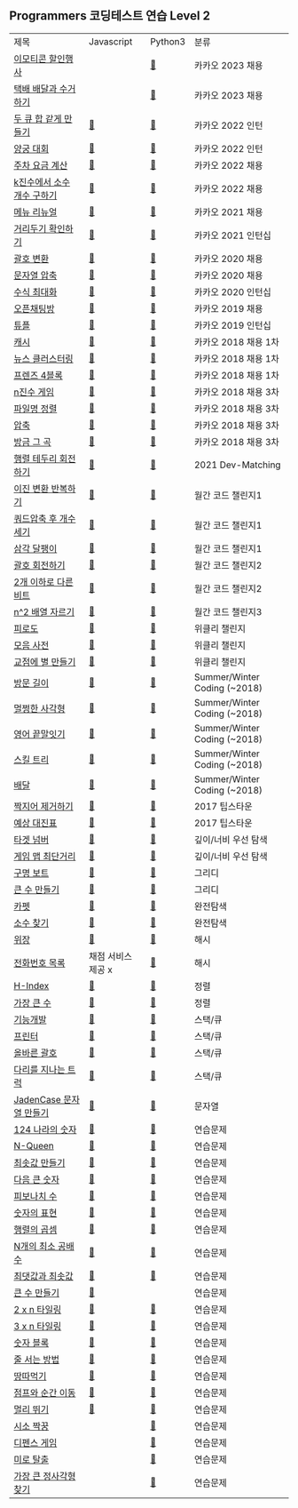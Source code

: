 ## Programmers 코딩테스트 연습 Level 2
<div align="center">
    <table>
        <tr>
            <td>제목</td>
            <td>Javascript</td>
            <td>Python3</td>
            <td>분류</td>
        </tr>
        <tr>
            <td><a href="https://programmers.co.kr/learn/courses/30/lessons/150368">이모티콘 할인행사</a></td>
            <td><a href="https://github.com/sieukim/algorithm-programmers/blob/master/level2/ex68.js"></a></td>
            <td><a href="https://github.com/sieukim/algorithm-programmers/blob/master/level2/ex68.py">📎️</a></td>
            <td>카카오 2023 채용</td>
        </tr>        
        <tr>
            <td><a href="https://programmers.co.kr/learn/courses/30/lessons/150369">택배 배달과 수거하기</a></td>
            <td><a href="https://github.com/sieukim/algorithm-programmers/blob/master/level2/ex70.js"></a></td>
            <td><a href="https://github.com/sieukim/algorithm-programmers/blob/master/level2/ex70.py">📎️</a></td>
            <td>카카오 2023 채용</td>
        </tr>        
        <tr>
            <td><a href="https://programmers.co.kr/learn/courses/30/lessons/118667">두 큐 합 같게 만들기</a></td>
            <td><a href="https://github.com/sieukim/algorithm-programmers/blob/master/level2/ex65.js">📎️</a></td>
            <td><a href="https://github.com/sieukim/algorithm-programmers/blob/master/level2/ex65.py">📎️</a></td>
            <td>카카오 2022 인턴</td>
        </tr>
        <tr>
            <td><a href="https://programmers.co.kr/learn/courses/30/lessons/92342">양궁 대회</a></td>
            <td><a href="https://github.com/sieukim/algorithm-programmers/blob/master/level2/ex66.js">📎️</a></td>
            <td><a href="https://github.com/sieukim/algorithm-programmers/blob/master/level2/ex66.py">📎️</a></td>
            <td>카카오 2022 인턴</td>
        </tr>
        <tr>
            <td><a href="https://programmers.co.kr/learn/courses/30/lessons/92341">주차 요금 계산</a></td>
            <td><a href="https://github.com/sieukim/algorithm-programmers/blob/master/level2/ex21.js">📎️</a></td>
            <td><a href="https://github.com/sieukim/algorithm-programmers/blob/master/level2/ex21.py">📎️</a></td>
            <td>카카오 2022 채용</td>
        </tr>
        <tr>
            <td><a href="https://programmers.co.kr/learn/courses/30/lessons/92335">k진수에서 소수 개수 구하기</a></td>
            <td><a href="https://github.com/sieukim/algorithm-programmers/blob/master/level2/ex20.js">📎️️</a></td>
            <td><a href="https://github.com/sieukim/algorithm-programmers/blob/master/level2/ex20.py">📎️️</a></td>
            <td>카카오 2022 채용</td>
        </tr>
        <tr>
            <td><a href="https://programmers.co.kr/learn/courses/30/lessons/72411">메뉴 리뉴얼</a></td>
            <td><a href="https://github.com/sieukim/algorithm-programmers/blob/master/level2/ex25.js">📎️</a></td>
            <td><a href="https://github.com/sieukim/algorithm-programmers/blob/master/level2/ex25.py">📎️</a></td>
            <td>카카오 2021 채용</td>
        </tr>
        <tr>
            <td><a href="https://programmers.co.kr/learn/courses/30/lessons/81302">거리두기 확인하기</a></td>
            <td><a href="https://github.com/sieukim/algorithm-programmers/blob/master/level2/ex43.js">📎️️</a></td>
            <td><a href="https://github.com/sieukim/algorithm-programmers/blob/master/level2/ex43.py">📎️️</a></td>
            <td>카카오 2021 인턴십</td>
        </tr>
        <tr>
            <td><a href="https://programmers.co.kr/learn/courses/30/lessons/60058">괄호 변환</a></td>
            <td><a href="https://github.com/sieukim/algorithm-programmers/blob/master/level2/ex46.js">📎️️</a></td>
            <td><a href="https://github.com/sieukim/algorithm-programmers/blob/master/level2/ex46.py">📎️️</a></td>
            <td>카카오 2020 채용</td>
        </tr>
        <tr>
            <td><a href="https://programmers.co.kr/learn/courses/30/lessons/60057">문자열 압축</a></td>
            <td><a href="https://github.com/sieukim/algorithm-programmers/blob/master/level2/ex12.js">📎️️</a></td>
            <td><a href="https://github.com/sieukim/algorithm-programmers/blob/master/level2/ex12.py">📎️️</a></td>
            <td>카카오 2020 채용</td>
        </tr>
        <tr>
            <td><a href="https://programmers.co.kr/learn/courses/30/lessons/67257">수식 최대화</a></td>
            <td><a href="https://github.com/sieukim/algorithm-programmers/blob/master/level2/ex62.js">📎️️</a></td>
            <td><a href="https://github.com/sieukim/algorithm-programmers/blob/master/level2/ex62.py">📎️️</a></td>
            <td>카카오 2020 인턴십</td>
        </tr>
        <tr>
            <td><a href="https://programmers.co.kr/learn/courses/30/lessons/42888">오픈채팅방</a></td>
            <td><a href="https://github.com/sieukim/algorithm-programmers/blob/master/level2/ex13.js">📎️</a></td>
            <td><a href="https://github.com/sieukim/algorithm-programmers/blob/master/level2/ex13.py">📎️</a></td>
            <td>카카오 2019 채용</td>
        </tr>
        <tr>
            <td><a href="https://programmers.co.kr/learn/courses/30/lessons/64065">튜플</a></td>
            <td><a href="https://github.com/sieukim/algorithm-programmers/blob/master/level2/ex23.js">📎️️</a></td>
            <td><a href="https://github.com/sieukim/algorithm-programmers/blob/master/level2/ex23.py">📎️️</a></td>
            <td>카카오 2019 인턴십</td>
        </tr>
        <tr>
            <td><a href="https://programmers.co.kr/learn/courses/30/lessons/17680">캐시</a></td>
            <td><a href="https://github.com/sieukim/algorithm-programmers/blob/master/level2/ex10.js">📎️</a></td>
            <td><a href="https://github.com/sieukim/algorithm-programmers/blob/master/level2/ex10.js">📎️</a></td>
            <td>카카오 2018 채용 1차</td>
        </tr>
        <tr>
            <td><a href="https://programmers.co.kr/learn/courses/30/lessons/17677">뉴스 클러스터링</a></td>
            <td><a href="https://github.com/sieukim/algorithm-programmers/blob/master/level2/ex38.js">📎️</a></td>
            <td><a href="https://github.com/sieukim/algorithm-programmers/blob/master/level2/ex38.py">📎️</a></td>
            <td>카카오 2018 채용 1차</td>
        </tr>
        <tr>
            <td><a href="https://programmers.co.kr/learn/courses/30/lessons/17679">프렌즈 4블록</a></td>
            <td><a href="https://github.com/sieukim/algorithm-programmers/blob/master/level2/ex64.js">📎️</a></td>
            <td><a href="https://github.com/sieukim/algorithm-programmers/blob/master/level2/ex64.py">📎️</a></td>
            <td>카카오 2018 채용 1차</td>
        </tr>
        <tr>
            <td><a href="https://programmers.co.kr/learn/courses/30/lessons/17687">n진수 게임</a></td>
            <td><a href="https://github.com/sieukim/algorithm-programmers/blob/master/level2/ex27.js">📎️️</a></td>
            <td><a href="https://github.com/sieukim/algorithm-programmers/blob/master/level2/ex27.py">📎️️</a></td>
            <td>카카오 2018 채용 3차</td>
        </tr>
        <tr>
            <td><a href="https://programmers.co.kr/learn/courses/30/lessons/17686">파일명 정렬</a></td>
            <td><a href="https://github.com/sieukim/algorithm-programmers/blob/master/level2/ex17.js">📎️️</a></td>
            <td><a href="https://github.com/sieukim/algorithm-programmers/blob/master/level2/ex17.py">📎️️</a></td>
            <td>카카오 2018 채용 3차</td>
        </tr>
        <tr>
            <td><a href="https://programmers.co.kr/learn/courses/30/lessons/17684">압축</a></td>
            <td><a href="https://github.com/sieukim/algorithm-programmers/blob/master/level2/ex37.js">📎️️</a></td>
            <td><a href="https://github.com/sieukim/algorithm-programmers/blob/master/level2/ex37.py">📎️️</a></td>
            <td>카카오 2018 채용 3차</td>
        </tr>
        <tr>
            <td><a href="https://programmers.co.kr/learn/courses/30/lessons/17683">방금 그 곡</a></td>
            <td><a href="https://github.com/sieukim/algorithm-programmers/blob/master/level2/ex40.js">📎️️</a></td>
            <td><a href="https://github.com/sieukim/algorithm-programmers/blob/master/level2/ex40.py">📎️️</a></td>
            <td>카카오 2018 채용 3차</td>
        </tr>
        <tr>
            <td><a href="https://programmers.co.kr/learn/courses/30/lessons/77485">행렬 테두리 회전하기</a></td>
            <td><a href="https://github.com/sieukim/algorithm-programmers/blob/master/level2/ex61.js">📎️️</a></td>
            <td><a href="https://github.com/sieukim/algorithm-programmers/blob/master/level2/ex61.py">📎️️</a></td>
            <td>2021 Dev-Matching</td>
        </tr>
        <tr>
            <td><a href="https://programmers.co.kr/learn/courses/30/lessons/70129">이진 변환 반복하기</a></td>
            <td><a href="https://github.com/sieukim/algorithm-programmers/blob/master/level2/ex16.js">📎️️</a></td>
            <td><a href="https://github.com/sieukim/algorithm-programmers/blob/master/level2/ex16.py">📎️️</a></td>
            <td>월간 코드 챌린지1</td>
        </tr>
        <tr>
            <td><a href="https://programmers.co.kr/learn/courses/30/lessons/68936">쿼드압축 후 개수 세기</a></td>
            <td><a href="https://github.com/sieukim/algorithm-programmers/blob/master/level2/ex35.js">📎️️</a></td>
            <td><a href="https://github.com/sieukim/algorithm-programmers/blob/master/level2/ex35.py">📎️️</a></td>
            <td>월간 코드 챌린지1</td>
        </tr>
        <tr>
            <td><a href="https://school.programmers.co.kr/learn/courses/30/lessons/68645">삼각 달팽이</a></td>
            <td><a href="https://github.com/sieukim/algorithm-programmers/blob/master/level2/ex57.js">📎️️</a></td>
            <td><a href="https://github.com/sieukim/algorithm-programmers/blob/master/level2/ex57.py">📎️️</a></td>
            <td>월간 코드 챌린지1</td>
        </tr>
        <tr>
            <td><a href="https://programmers.co.kr/learn/courses/30/lessons/76502">괄호 회전하기</a></td>
            <td><a href="https://github.com/sieukim/algorithm-programmers/blob/master/level2/ex31.js">📎️</a></td>
            <td><a href="https://github.com/sieukim/algorithm-programmers/blob/master/level2/ex31.js">📎️</a></td>
            <td>월간 코드 챌린지2</td>
        </tr>
        <tr>
            <td><a href="https://programmers.co.kr/learn/courses/30/lessons/77885">2개 이하로 다른 비트</a></td>
            <td><a href="https://github.com/sieukim/algorithm-programmers/blob/master/level2/ex34.js">📎️</a></td>
            <td><a href="https://github.com/sieukim/algorithm-programmers/blob/master/level2/ex34.py">📎️</a></td>
            <td>월간 코드 챌린지2</td>
        </tr>
        <tr>
            <td><a href="https://programmers.co.kr/learn/courses/30/lessons/87390">n^2 배열 자르기</a></td>
            <td><a href="https://github.com/sieukim/algorithm-programmers/blob/master/level2/ex33.js">📎️️</a></td>
            <td><a href="https://github.com/sieukim/algorithm-programmers/blob/master/level2/ex33.js">📎️️</a></td>
            <td>월간 코드 챌린지3</td>
        </tr>
        <tr>
            <td><a href="https://programmers.co.kr/learn/courses/30/lessons/87946">피로도</a></td>
            <td><a href="https://github.com/sieukim/algorithm-programmers/blob/master/level2/ex47.js">📎️️</a></td>
            <td><a href="https://github.com/sieukim/algorithm-programmers/blob/master/level2/ex47.js">📎️️</a></td>
            <td>위클리 챌린지</td>
        </tr>
        <tr>
            <td><a href="https://programmers.co.kr/learn/courses/30/lessons/84512">모음 사전</a></td>
            <td><a href="https://github.com/sieukim/algorithm-programmers/blob/master/level2/ex48.js">📎️️</a></td>
            <td><a href="https://github.com/sieukim/algorithm-programmers/blob/master/level2/ex48.py">📎️️</a></td>
            <td>위클리 챌린지</td>
        </tr>
        <tr>
            <td><a href="https://programmers.co.kr/learn/courses/30/lessons/87377">교점에 별 만들기</a></td>
            <td><a href="https://github.com/sieukim/algorithm-programmers/blob/master/level2/ex63.js">📎️️</a></td>
            <td><a href="https://github.com/sieukim/algorithm-programmers/blob/master/level2/ex63.py">📎️️</a></td>
            <td>위클리 챌린지</td>
        </tr>
        <tr>
            <td><a href="https://programmers.co.kr/learn/courses/30/lessons/49994">방문 길이</a></td>
            <td><a href="https://github.com/sieukim/algorithm-programmers/blob/master/level2/ex30.js">📎️</a></td>
            <td><a href="https://github.com/sieukim/algorithm-programmers/blob/master/level2/ex30.py">📎️</a></td>
            <td>Summer/Winter Coding (~2018)</td>
        </tr>
        <tr>
            <td><a href="https://programmers.co.kr/learn/courses/30/lessons/62048">멀쩡한 사각형</a></td>
            <td><a href="https://github.com/sieukim/algorithm-programmers/blob/master/level2/ex14.js">📎️️</a></td>
            <td><a href="https://github.com/sieukim/algorithm-programmers/blob/master/level2/ex14.js">📎️️</a></td>
            <td>Summer/Winter Coding (~2018)</td>
        </tr>
        <tr>
            <td><a href="https://programmers.co.kr/learn/courses/30/lessons/12981">영어 끝말잇기</a></td>
            <td><a href="https://github.com/sieukim/algorithm-programmers/blob/master/level2/ex32.js">📎️️</a></td>
            <td><a href="https://github.com/sieukim/algorithm-programmers/blob/master/level2/ex32.js">📎️️</a></td>
            <td>Summer/Winter Coding (~2018)</td>
        </tr>
        <tr>
            <td><a href="https://programmers.co.kr/learn/courses/30/lessons/49993">스킬 트리</a></td>
            <td><a href="https://github.com/sieukim/algorithm-programmers/blob/master/level2/ex39.js">📎️️</a></td>
            <td><a href="https://github.com/sieukim/algorithm-programmers/blob/master/level2/ex39.py">📎️️</a></td>
            <td>Summer/Winter Coding (~2018)</td>
        </tr>
        <tr>
            <td><a href="https://programmers.co.kr/learn/courses/30/lessons/12978">배달</a></td>
            <td><a href="https://github.com/sieukim/algorithm-programmers/blob/master/level2/ex60.js">📎️️</a></td>
            <td><a href="https://github.com/sieukim/algorithm-programmers/blob/master/level2/ex60.py">📎️️</a></td>
            <td>Summer/Winter Coding (~2018)</td>
        </tr>
        <tr>
            <td><a href="https://programmers.co.kr/learn/courses/30/lessons/12973">짝지어 제거하기</a></td>
            <td><a href="https://github.com/sieukim/algorithm-programmers/blob/master/level2/ex15.js">📎️</a></td>
            <td><a href="https://github.com/sieukim/algorithm-programmers/blob/master/level2/ex15.py">📎️</a></td>
            <td>2017 팁스타운</td>
        </tr>
        <tr>
            <td><a href="https://programmers.co.kr/learn/courses/30/lessons/12985">예상 대진표</a></td>
            <td><a href="https://github.com/sieukim/algorithm-programmers/blob/master/level2/ex42.js">📎️</a></td>
            <td><a href="https://github.com/sieukim/algorithm-programmers/blob/master/level2/ex42.py">📎️</a></td>
            <td>2017 팁스타운</td>
        </tr>
        <tr>
            <td><a href="https://programmers.co.kr/learn/courses/30/lessons/43165">타겟 넘버</a></td>
            <td><a href="https://github.com/sieukim/algorithm-programmers/blob/master/level2/ex29.js">📎️️</a></td>
            <td><a href="https://github.com/sieukim/algorithm-programmers/blob/master/level2/ex29.py">📎️️</a></td>
            <td>깊이/너비 우선 탐색</td>
        </tr>
        <tr>
            <td><a href="https://programmers.co.kr/learn/courses/30/lessons/1844">게임 맵 최단거리</a></td>
            <td><a href="https://github.com/sieukim/algorithm-programmers/blob/master/level2/ex58.js">📎️️</a></td>
            <td><a href="https://github.com/sieukim/algorithm-programmers/blob/master/level2/ex58.py">📎️️</a></td>
            <td>깊이/너비 우선 탐색</td>
        </tr>
        <tr>
            <td><a href="https://programmers.co.kr/learn/courses/30/lessons/42885">구명 보트</a></td>
            <td><a href="https://github.com/sieukim/algorithm-programmers/blob/master/level2/ex44.js">📎️️</a></td>
            <td><a href="https://github.com/sieukim/algorithm-programmers/blob/master/level2/ex44.py">📎️️</a></td>
            <td>그리디</td>
        </tr>
        <tr>
            <td><a href="https://programmers.co.kr/learn/courses/30/lessons/42883">큰 수 만들기</a></td>
            <td><a href="https://github.com/sieukim/algorithm-programmers/blob/master/level2/ex59.js">📎️️</a></td>
            <td><a href="https://github.com/sieukim/algorithm-programmers/blob/master/level2/ex59.py">📎️️</a></td>
            <td>그리디</td>
        </tr>
        <tr>
            <td><a href="https://programmers.co.kr/learn/courses/30/lessons/42842">카펫</a></td>
            <td><a href="https://github.com/sieukim/algorithm-programmers/blob/master/level2/ex18.js">📎️</a></td>
            <td><a href="https://github.com/sieukim/algorithm-programmers/blob/master/level2/ex18.py">📎️</a></td>
            <td>완전탐색</td>
        </tr>
        <tr>
            <td><a href="https://programmers.co.kr/learn/courses/30/lessons/42839">소수 찾기 </a></td>
            <td><a href="https://github.com/sieukim/algorithm-programmers/blob/master/level2/ex19.js">📎️</a></td>
            <td><a href="https://github.com/sieukim/algorithm-programmers/blob/master/level2/ex19.py">📎️</a></td>
            <td>완전탐색</td>
        </tr>
        <tr>
            <td><a href="https://programmers.co.kr/learn/courses/30/lessons/42578">위장</a></td>
            <td><a href="https://github.com/sieukim/algorithm-programmers/blob/master/level2/ex11.js">📎️️</a></td>
            <td><a href="https://github.com/sieukim/algorithm-programmers/blob/master/level2/ex11.py">📎️️</a></td>
            <td>해시</td>
        </tr>
        <tr>
            <td><a href="https://programmers.co.kr/learn/courses/30/lessons/42578">전화번호 목록</a></td>
            <td>채점 서비스 제공 x</td>
            <td><a href="https://github.com/sieukim/algorithm-programmers/blob/master/level2/ex49.py">📎️️</a></td>
            <td>해시</td>
        </tr>
        <tr>
            <td><a href="https://programmers.co.kr/learn/courses/30/lessons/42747">H-Index</a></td>
            <td><a href="https://github.com/sieukim/algorithm-programmers/blob/master/level2/ex22.js">📎️</a></td>
            <td><a href="https://github.com/sieukim/algorithm-programmers/blob/master/level2/ex22.py">📎️</a></td>
            <td>정렬</td>
        </tr> 
        <tr>
            <td><a href="https://programmers.co.kr/learn/courses/30/lessons/42746">가장 큰 수</a></td>
            <td><a href="https://github.com/sieukim/algorithm-programmers/blob/master/level2/ex36.js">📎️</a></td>
            <td><a href="https://github.com/sieukim/algorithm-programmers/blob/master/level2/ex36.py">📎️</a></td>
            <td>정렬</td>
        </tr> 
        <tr>
            <td><a href="https://programmers.co.kr/learn/courses/30/lessons/42586">기능개발</a></td>
            <td><a href="https://github.com/sieukim/algorithm-programmers/blob/master/level2/ex26.js">📎️️</a></td>
            <td><a href="https://github.com/sieukim/algorithm-programmers/blob/master/level2/ex26.py">📎️️</a></td>
            <td>스택/큐</td>
        </tr>
        <tr>
            <td><a href="https://programmers.co.kr/learn/courses/30/lessons/42587">프린터</a></td>
            <td><a href="https://github.com/sieukim/algorithm-programmers/blob/master/level2/ex24.js">📎️</a></td>
            <td><a href="https://github.com/sieukim/algorithm-programmers/blob/master/level2/ex24.py">📎️</a></td>
            <td>스택/큐</td>
        </tr>
        <tr>
            <td><a href="https://programmers.co.kr/learn/courses/30/lessons/12909">올바른 괄호</a></td>
            <td><a href="https://github.com/sieukim/algorithm-programmers/blob/master/level2/ex09.js">📎️️</a></td>
            <td><a href="https://github.com/sieukim/algorithm-programmers/blob/master/level2/ex09.py">📎️️</a></td>
            <td>스택/큐</td>
        </tr>
        <tr>
            <td><a href="https://programmers.co.kr/learn/courses/30/lessons/42583">다리를 지나는 트럭</a></td>
            <td><a href="https://github.com/sieukim/algorithm-programmers/blob/master/level2/ex41.js">📎️️</a></td>
            <td><a href="https://github.com/sieukim/algorithm-programmers/blob/master/level2/ex41.py">📎️️</a></td>
            <td>스택/큐</td>
        </tr>
        <tr>
            <td><a href="https://programmers.co.kr/learn/courses/30/lessons/12951">JadenCase 문자열 만들기</a></td>
            <td><a href="https://github.com/sieukim/algorithm-programmers/blob/master/level2/ex02.js">📎️</a></td>
            <td><a href="https://github.com/sieukim/algorithm-programmers/blob/master/level2/ex02.py">📎️</a></td>
            <td>문자열</td>
        </tr>
        <tr>
            <td><a href="https://programmers.co.kr/learn/courses/30/lessons/12899">124 나라의 숫자</a></td>
            <td><a href="https://github.com/sieukim/algorithm-programmers/blob/master/level2/ex28.js">📎️</a></td>
            <td><a href="https://github.com/sieukim/algorithm-programmers/blob/master/level2/ex28.py">📎️</a></td>
            <td>연습문제</td>
        </tr>          
        <tr>
            <td><a href="https://programmers.co.kr/learn/courses/30/lessons/12952">N-Queen</a></td>
            <td><a href="https://github.com/sieukim/algorithm-programmers/blob/master/level2/ex69.js">📎</a></td>
            <td><a href="https://github.com/sieukim/algorithm-programmers/blob/master/level2/ex69.py">📎️</a></td>
            <td>연습문제</td>
        </tr>  
        <tr>
            <td><a href="https://programmers.co.kr/learn/courses/30/lessons/12941">최솟값 만들기</a></td>
            <td><a href="https://github.com/sieukim/algorithm-programmers/blob/master/level2/ex05.js">📎️</a></td>
            <td><a href="https://github.com/sieukim/algorithm-programmers/blob/master/level2/ex05.py">📎️</a></td>
            <td>연습문제</td>
        </tr>
        <tr>
            <td><a href="https://programmers.co.kr/learn/courses/30/lessons/12911">다음 큰 숫자</a></td>
            <td><a href="https://github.com/sieukim/algorithm-programmers/blob/master/level2/ex08.js">📎️️</a></td>
            <td><a href="https://github.com/sieukim/algorithm-programmers/blob/master/level2/ex08.py">📎️️</a></td>
            <td>연습문제</td>
        </tr>
        <tr>
            <td><a href="https://programmers.co.kr/learn/courses/30/lessons/12945">피보나치 수</a></td>
            <td><a href="https://github.com/sieukim/algorithm-programmers/blob/master/level2/ex04.js">📎️️</a></td>
            <td><a href="https://github.com/sieukim/algorithm-programmers/blob/master/level2/ex04.py">📎️️</a></td>
            <td>연습문제</td>
        </tr>
        <tr>
            <td><a href="https://programmers.co.kr/learn/courses/30/lessons/12924">숫자의 표현</a></td>
            <td><a href="https://github.com/sieukim/algorithm-programmers/blob/master/level2/ex07.js">📎️</a></td>
            <td><a href="https://github.com/sieukim/algorithm-programmers/blob/master/level2/ex07.py">📎️</a></td>
            <td>연습문제</td>
        </tr>
        <tr>
            <td><a href="https://programmers.co.kr/learn/courses/30/lessons/12949">행렬의 곱셈</a></td>
            <td><a href="https://github.com/sieukim/algorithm-programmers/blob/master/level2/ex03.js">📎️</a></td>
            <td><a href="https://github.com/sieukim/algorithm-programmers/blob/master/level2/ex03.py">📎️</a></td>
            <td>연습문제</td>
        </tr>
        <tr>
            <td><a href="https://programmers.co.kr/learn/courses/30/lessons/12953">N개의 최소 공배수</a></td>
            <td><a href="https://github.com/sieukim/algorithm-programmers/blob/master/level2/ex01.js">📎️️</a></td>
            <td><a href="https://github.com/sieukim/algorithm-programmers/blob/master/level2/ex01.py">📎️️</a></td>
            <td>연습문제</td>
        </tr>
        <tr>
            <td><a href="https://programmers.co.kr/learn/courses/30/lessons/12939">최댓값과 최솟값</a></td>
            <td><a href="https://github.com/sieukim/algorithm-programmers/blob/master/level2/ex06.js">📎️️</a></td>
            <td><a href="https://github.com/sieukim/algorithm-programmers/blob/master/level2/ex06.py">📎️️</a></td>
            <td>연습문제</td>
        </tr>        
        <tr>
            <td><a href="https://programmers.co.kr/learn/courses/30/lessons/42883">큰 수 만들기</a></td>
            <td><a href="https://github.com/sieukim/algorithm-programmers/blob/master/level2/ex45.js">📎️️</a></td>
            <td></td>
            <td>연습문제</td>
        </tr>
        <tr>
            <td><a href="https://school.programmers.co.kr/learn/courses/30/lessons/12900">2 x n 타일링</a></td>
            <td><a href="https://github.com/sieukim/algorithm-programmers/blob/master/level2/ex50.js">📎️️</a></td>
            <td><a href="https://github.com/sieukim/algorithm-programmers/blob/master/level2/ex50.py">📎️️</a></td>
            <td>연습문제</td>
        </tr>
        <tr>
            <td><a href="https://school.programmers.co.kr/learn/courses/30/lessons/12902">3 x n 타일링</a></td>
            <td><a href="https://github.com/sieukim/algorithm-programmers/blob/master/level2/ex51.js">📎️️</a></td>
            <td><a href="https://github.com/sieukim/algorithm-programmers/blob/master/level2/ex51.py">📎️️</a></td>
            <td>연습문제</td>
        </tr>
        <tr>
            <td><a href="https://school.programmers.co.kr/learn/courses/30/lessons/12923">숫자 블록</a></td>
            <td><a href="https://github.com/sieukim/algorithm-programmers/blob/master/level2/ex52.js">📎️️</a></td>
            <td><a href="https://github.com/sieukim/algorithm-programmers/blob/master/level2/ex52.py">📎️️</a></td>
            <td>연습문제</td>
        </tr>
        <tr>
            <td><a href="https://school.programmers.co.kr/learn/courses/30/lessons/12936">줄 서는 방법</a></td>
            <td><a href="https://github.com/sieukim/algorithm-programmers/blob/master/level2/ex53.js">📎️️</a></td>
            <td><a href="https://github.com/sieukim/algorithm-programmers/blob/master/level2/ex53.py">📎️️</a></td>
            <td>연습문제</td>
        </tr>
        <tr>
            <td><a href="https://school.programmers.co.kr/learn/courses/30/lessons/12913">땅따먹기</a></td>
            <td><a href="https://github.com/sieukim/algorithm-programmers/blob/master/level2/ex54.js">📎️️</a></td>
            <td><a href="https://github.com/sieukim/algorithm-programmers/blob/master/level2/ex54.py">📎️️</a></td>
            <td>연습문제</td>
        </tr>
        <tr>
            <td><a href="https://school.programmers.co.kr/learn/courses/30/lessons/12980">점프와 순간 이동</a></td>
            <td><a href="https://github.com/sieukim/algorithm-programmers/blob/master/level2/ex55.js">📎️️</a></td>
            <td><a href="https://github.com/sieukim/algorithm-programmers/blob/master/level2/ex55.py">📎️️</a></td>
            <td>연습문제</td>
        </tr>
        <tr>
            <td><a href="https://school.programmers.co.kr/learn/courses/30/lessons/12914">멀리 뛰기</a></td>
            <td><a href="https://github.com/sieukim/algorithm-programmers/blob/master/level2/ex56.js">📎️️</a></td>
            <td><a href="https://github.com/sieukim/algorithm-programmers/blob/master/level2/ex56.py">📎️️</a></td>
            <td>연습문제</td>
        </tr>        
        <tr>
            <td><a href="https://school.programmers.co.kr/learn/courses/30/lessons/152996">시소 짝꿍</a></td>
            <td><a href="https://github.com/sieukim/algorithm-programmers/blob/master/level2/ex67.js">️</a></td>
            <td><a href="https://github.com/sieukim/algorithm-programmers/blob/master/level2/ex67.py">📎️</a></td>
            <td>연습문제</td>
        </tr>
        <tr>
            <td><a href="https://school.programmers.co.kr/learn/courses/30/lessons/142085">디펜스 게임</a></td>
            <td><a href="https://github.com/sieukim/algorithm-programmers/blob/master/level2/ex71.js">️</a></td>
            <td><a href="https://github.com/sieukim/algorithm-programmers/blob/master/level2/ex71.py">📎️</a></td>
            <td>연습문제</td>
        </tr>
        <tr>
            <td><a href="https://school.programmers.co.kr/learn/courses/30/lessons/159993">미로 탈출</a></td>
            <td><a href="https://github.com/sieukim/algorithm-programmers/blob/master/level2/ex72.js">️</a></td>
            <td><a href="https://github.com/sieukim/algorithm-programmers/blob/master/level2/ex72.py">📎️</a></td>
            <td>연습문제</td>
        </tr>
        <tr>
            <td><a href="https://school.programmers.co.kr/learn/courses/30/lessons/12905">가장 큰 정사각형 찾기</a></td>
            <td><a href="https://github.com/sieukim/algorithm-programmers/blob/master/level2/ex73.js">️</a></td>
            <td><a href="https://github.com/sieukim/algorithm-programmers/blob/master/level2/ex73.py">📎️</a></td>
            <td>연습문제</td>
        </tr>
    </table>
</div>